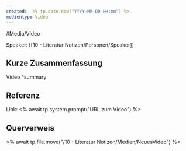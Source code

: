 ```yaml
---
created:  <% tp.date.now("YYYY-MM-DD HH:mm") %>
medientyp: Video
---
```


#Media/Video

Speaker: [[10 - Literatur Notizen/Personen/Speaker]]

## Kurze Zusammenfassung
Video ^summary

## Referenz
Link: <% await tp.system.prompt("URL zum Video") %> 

## Querverweis
<% await tp.file.move("/10 - Literatur Notizen/Medien/NeuesVideo") %>